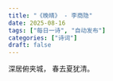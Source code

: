 ```yaml
---
title: "《晚晴》 - 李商隐"
date: 2025-08-16
tags: ["每日一诗", "自动发布"]
categories: ["诗词"]
draft: false
---
```


深居俯夹城，
春去夏犹清。

